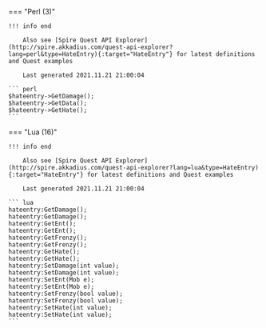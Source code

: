 === "Perl (3)"

    !!! info end

        Also see [Spire Quest API Explorer](http://spire.akkadius.com/quest-api-explorer?lang=perl&type=HateEntry){:target="HateEntry"} for latest definitions and Quest examples

        Last generated 2021.11.21 21:00:04

    ``` perl
    $hateentry->GetDamage();
    $hateentry->GetData();
    $hateentry->GetHate();
    ```
=== "Lua (16)"

    !!! info end

        Also see [Spire Quest API Explorer](http://spire.akkadius.com/quest-api-explorer?lang=lua&type=HateEntry){:target="HateEntry"} for latest definitions and Quest examples

        Last generated 2021.11.21 21:00:04

    ``` lua
    hateentry:GetDamage();
    hateentry:GetDamage();
    hateentry:GetEnt();
    hateentry:GetEnt();
    hateentry:GetFrenzy();
    hateentry:GetFrenzy();
    hateentry:GetHate();
    hateentry:GetHate();
    hateentry:SetDamage(int value);
    hateentry:SetDamage(int value);
    hateentry:SetEnt(Mob e);
    hateentry:SetEnt(Mob e);
    hateentry:SetFrenzy(bool value);
    hateentry:SetFrenzy(bool value);
    hateentry:SetHate(int value);
    hateentry:SetHate(int value);
    ```
